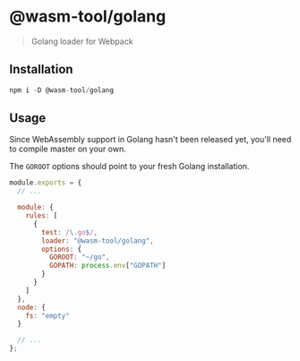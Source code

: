 # @wasm-tool/golang

> Golang loader for Webpack

## Installation

```js
npm i -D @wasm-tool/golang
```

## Usage

Since WebAssembly support in Golang hasn't been released yet, you'll need to compile master on your own.

The `GOROOT` options should point to your fresh Golang installation.

```js
module.exports = {
  // ...

  module: {
    rules: [
      {
        test: /\.go$/,
        loader: "@wasm-tool/golang",
        options: {
          GOROOT: "~/go",
          GOPATH: process.env["GOPATH"]
        }
      }
    ]
  },
  node: {
    fs: "empty"
  }

  // ...
};
```
